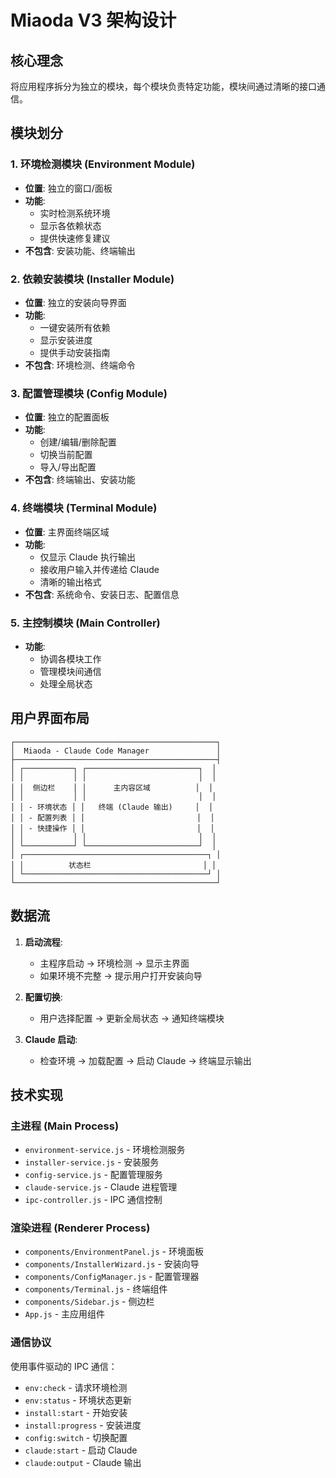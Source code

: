 # Miaoda V3 架构设计

## 核心理念
将应用程序拆分为独立的模块，每个模块负责特定功能，模块间通过清晰的接口通信。

## 模块划分

### 1. 环境检测模块 (Environment Module)
- **位置**: 独立的窗口/面板
- **功能**: 
  - 实时检测系统环境
  - 显示各依赖状态
  - 提供快速修复建议
- **不包含**: 安装功能、终端输出

### 2. 依赖安装模块 (Installer Module)  
- **位置**: 独立的安装向导界面
- **功能**:
  - 一键安装所有依赖
  - 显示安装进度
  - 提供手动安装指南
- **不包含**: 环境检测、终端命令

### 3. 配置管理模块 (Config Module)
- **位置**: 独立的配置面板
- **功能**:
  - 创建/编辑/删除配置
  - 切换当前配置
  - 导入/导出配置
- **不包含**: 终端输出、安装功能

### 4. 终端模块 (Terminal Module)
- **位置**: 主界面终端区域
- **功能**:
  - 仅显示 Claude 执行输出
  - 接收用户输入并传递给 Claude
  - 清晰的输出格式
- **不包含**: 系统命令、安装日志、配置信息

### 5. 主控制模块 (Main Controller)
- **功能**:
  - 协调各模块工作
  - 管理模块间通信
  - 处理全局状态

## 用户界面布局

```
┌─────────────────────────────────────────────┐
│  Miaoda - Claude Code Manager               │
├─────────────────────────────────────────────┤
│ ┌───────────┐ ┌─────────────────────────┐  │
│ │           │ │                         │  │
│ │  侧边栏    │ │      主内容区域          │  │
│ │           │ │                         │  │
│ │ - 环境状态 │ │   终端 (Claude 输出)     │  │
│ │ - 配置列表 │ │                         │  │
│ │ - 快捷操作 │ │                         │  │
│ │           │ │                         │  │
│ └───────────┘ └─────────────────────────┘  │
│ ┌─────────────────────────────────────────┐ │
│ │          状态栏                         │ │
│ └─────────────────────────────────────────┘ │
└─────────────────────────────────────────────┘
```

## 数据流

1. **启动流程**:
   - 主程序启动 → 环境检测 → 显示主界面
   - 如果环境不完整 → 提示用户打开安装向导

2. **配置切换**:
   - 用户选择配置 → 更新全局状态 → 通知终端模块

3. **Claude 启动**:
   - 检查环境 → 加载配置 → 启动 Claude → 终端显示输出

## 技术实现

### 主进程 (Main Process)
- `environment-service.js` - 环境检测服务
- `installer-service.js` - 安装服务
- `config-service.js` - 配置管理服务
- `claude-service.js` - Claude 进程管理
- `ipc-controller.js` - IPC 通信控制

### 渲染进程 (Renderer Process)
- `components/EnvironmentPanel.js` - 环境面板
- `components/InstallerWizard.js` - 安装向导
- `components/ConfigManager.js` - 配置管理器
- `components/Terminal.js` - 终端组件
- `components/Sidebar.js` - 侧边栏
- `App.js` - 主应用组件

### 通信协议
使用事件驱动的 IPC 通信：
- `env:check` - 请求环境检测
- `env:status` - 环境状态更新
- `install:start` - 开始安装
- `install:progress` - 安装进度
- `config:switch` - 切换配置
- `claude:start` - 启动 Claude
- `claude:output` - Claude 输出